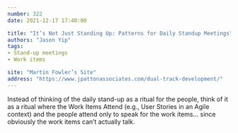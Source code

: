 ```yaml
---
number: 322
date: 2021-12-17 17:40:00

title: "It’s Not Just Standing Up: Patterns for Daily Standup Meetings"
authors: "Jason Yip"
tags:
- Stand-up meetings
- Work items

site: "Martin Fowler’s Site"
address: "https://www.jpattonassociates.com/dual-track-development/"
---
```


Instead of thinking of the daily stand-up as a ritual for the people, think of it as a ritual where the Work Items Attend (e.g., User Stories in an Agile context) and the people attend only to speak for the work items… since obviously the work items can’t actually talk.
